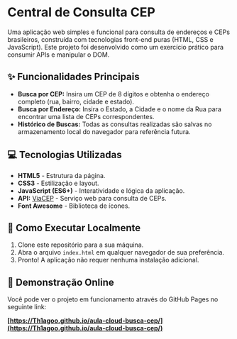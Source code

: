 # Central de Consulta CEP

Uma aplicação web simples e funcional para consulta de endereços e CEPs brasileiros, construída com tecnologias front-end puras (HTML, CSS e JavaScript). Este projeto foi desenvolvido como um exercício prático para consumir APIs e manipular o DOM.

## ✨ Funcionalidades Principais

* **Busca por CEP:** Insira um CEP de 8 dígitos e obtenha o endereço completo (rua, bairro, cidade e estado).
* **Busca por Endereço:** Insira o Estado, a Cidade e o nome da Rua para encontrar uma lista de CEPs correspondentes.
* **Histórico de Buscas:** Todas as consultas realizadas são salvas no armazenamento local do navegador para referência futura.

## 💻 Tecnologias Utilizadas

* **HTML5** - Estrutura da página.
* **CSS3** - Estilização e layout.
* **JavaScript (ES6+)** - Interatividade e lógica da aplicação.
* **API:** [ViaCEP](https://viacep.com.br/) - Serviço web para consulta de CEPs.
* **Font Awesome** - Biblioteca de ícones.

## 🚀 Como Executar Localmente

1.  Clone este repositório para a sua máquina.
2.  Abra o arquivo `index.html` em qualquer navegador de sua preferência.
3.  Pronto! A aplicação não requer nenhuma instalação adicional.

## 🔗 Demonstração Online

Você pode ver o projeto em funcionamento através do GitHub Pages no seguinte link:

**[https://Th1agoo.github.io/aula-cloud-busca-cep/](https://Th1agoo.github.io/aula-cloud-busca-cep/)**
